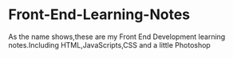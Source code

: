 # Front-End-Learning-Notes
As the name shows,these are my Front End Development learning notes.Including HTML,JavaScripts,CSS and a little Photoshop
